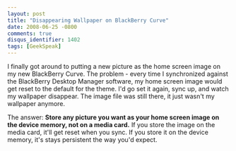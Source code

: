 ```yaml
---
layout: post
title: "Disappearing Wallpaper on BlackBerry Curve"
date: 2008-06-25 -0800
comments: true
disqus_identifier: 1402
tags: [GeekSpeak]
---
```

I finally got around to putting a new picture as the home screen image
on my new BlackBerry Curve. The problem - every time I synchronized
against the BlackBerry Desktop Manager software, my home screen image
would get reset to the default for the theme. I'd go set it again, sync
up, and watch my wallpaper disappear. The image file was still there, it
just wasn't my wallpaper anymore.

The answer: **Store any picture you want as your home screen image on
the device memory, not on a media card.** If you store the image on the
media card, it'll get reset when you sync. If you store it on the device
memory, it's stays persistent the way you'd expect.

